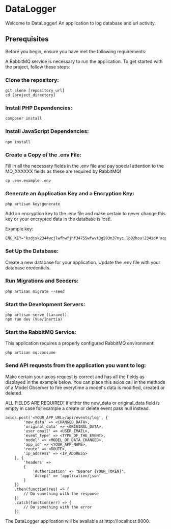 # DataLogger

Welcome to DataLogger! An application to log database and url activity.

## Prerequisites

Before you begin, ensure you have met the following requirements:

A RabbitMQ service is necessary to run the application.
To get started with the project, follow these steps:

### Clone the repository:

```
git clone [repository_url]
cd [project_directory]
```

### Install PHP Dependencies:

```
composer install
```

### Install JavaScript Dependencies:

```
npm install
```

### Create a Copy of the .env File:

Fill in all the necessary fields in the .env file and pay special attention
to the MQ_XXXXXX fields as these are required by RabbitMQ!

```
cp .env.example .env
```

### Generate an Application Key and a Encryption Key:

```
php artisan key:generate
```

Add an encryption key to the .env file and make certain to never change
this key or your encrypted data in the database is lost!.

Example key:

```
ENC_KEY="ksdjsk2344wcjlwfhwfjhf34755wfwvt3g593n37nyc.lp02hou!234id#!aqp"
```

### Set Up the Database:

Create a new database for your application.
Update the .env file with your database credentials.

### Run Migrations and Seeders:

```
php artisan migrate --seed
```

### Start the Development Servers:

```
php artisan serve (Laravel)
npm run dev (Vue/Inertia)
```

### Start the RabbitMQ Service:

This application requires a properly configured RabbitMQ environment!

```
php artisan mq:consume
```

### Send API requests from the application you want to log:

Make certain your axios request is correct and has all the fields as displayed
in the example below. You can place this axios call in the methods of a Model Observer to fire
everytime a model's data is modified, created or deleted.

ALL FIELDS ARE REQUIRED! If either the new_data or original_data field is empty in case for
example a create or delete event pass null instead.

```
axios.post('<YOUR_APP_URL>/api/events/log', {
        'new_data' => <CHANGED_DATA>,
        'original_data' => <ORIGINAL_DATA>,
        'user_email' => <USER_EMAIL>,
        'event_type' => <TYPE_OF_THE_EVENT>,
        'model' => <MODEL_OF_DATA_CHANGED>,
        'app_id' => <YOUR_APP_NAME>,
        'route' => <ROUTE>,
        'ip_address' => <IP_ADDRESS>
    }, {
        'headers' =>
        {
            'Authorization' => "Bearer {YOUR_TOKEN}",
            'Accept' => 'application/json'
        }
    })
    .then(function(res) => {
        // Do something with the response
    })
    .catch(function(err) => {
        // Do something with the error
    })

```

The DataLogger application will be available at http://localhost:8000.
